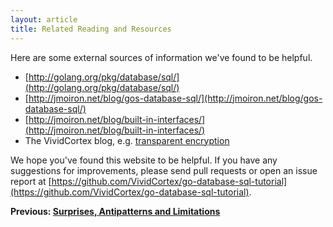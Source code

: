 ```yaml
---
layout: article
title: Related Reading and Resources
---
```


Here are some external sources of information we've found to be helpful.

* [http://golang.org/pkg/database/sql/](http://golang.org/pkg/database/sql/)
* [http://jmoiron.net/blog/gos-database-sql/](http://jmoiron.net/blog/gos-database-sql/)
* [http://jmoiron.net/blog/built-in-interfaces/](http://jmoiron.net/blog/built-in-interfaces/)
* The VividCortex blog, e.g. [transparent encryption](https://vividcortex.com/blog/2014/11/11/encrypting-data-in-mysql-with-go/)

We hope you've found this website to be helpful. If you have any suggestions for
improvements, please send pull requests or open an issue report at
[https://github.com/VividCortex/go-database-sql-tutorial](https://github.com/VividCortex/go-database-sql-tutorial).

**Previous: [Surprises, Antipatterns and Limitations](surprises.html)**
